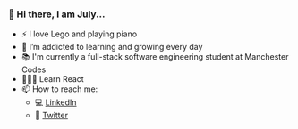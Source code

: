 ### 👋  Hi there, I am July...

- :zap: I love Lego and playing piano
- 🌱 I’m addicted to learning and growing every day
- 📚 I'm currently a full-stack software engineering student at Manchester Codes
- 👩🏻‍💻 Learn React
- 📫 How to reach me: 
  - 💻 [LinkedIn](https://www.linkedin.com/in/july-moss-0a68ab8b/) 
  - 📱 [Twitter](https://twitter.com/julymoss89)
